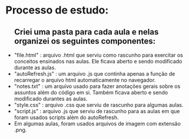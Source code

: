 <html>
  <body>
    <h1> Processo de estudo:</h1>
    <ul>
     <h2>Criei uma pasta para cada aula e nelas organizei os seguintes componentes:</h2>
     <li>"file.html" : arquivo .html que serviu como rascunho para exercitar os conceitos ensinados nas aulas. Ele ficava aberto e sendo modificado durante as aulas.</li>
     <li> "autoRefresh.js" : um arquivo .js que continha apenas a função de recarregar o arquivo html automaticamente no navegador.</li>
     <li> "notes.txt" : um arquivo usado para fazer anotações gerais sobre os assuntos além do código em si. Também ficava aberto e sendo modificado durantes as aulas.</li>
     <li> "style.css" : arquivo .css que serviu de rascunho para algumas aulas.</li>
     <li> "script.js" : arquivo .js que serviu de rascunho para as aulas em que foram usados scripts além do autoRefresh.</li>
     <li> Em algumas aulas, foram usados arquivos de imagem com extensão .png.</li>
    </ul>
  </body>
</html>

